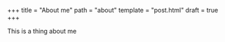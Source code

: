+++
title = "About me"
path = "about"
template = "post.html"
draft = true
+++

This is a thing about me
